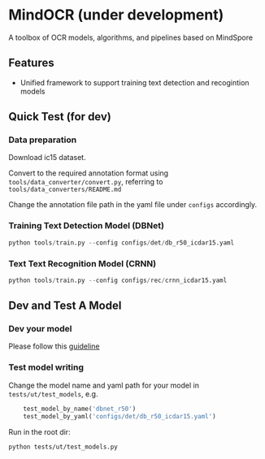 # MindOCR (under development)
A toolbox of OCR models, algorithms, and pipelines based on MindSpore

## Features

- Unified framework to support training text detection and recogintion models


## Quick Test (for dev)

### Data preparation

Download ic15 dataset.

Convert to the required annotation format using `tools/data_converter/convert.py`, referring to `tools/data_converters/README.md`

Change the annotation file path in the yaml file under `configs` accordingly.

### Training Text Detection Model (DBNet)

``` python
python tools/train.py --config configs/det/db_r50_icdar15.yaml
```

### Text Text Recognition Model (CRNN)

``` python
python tools/train.py --config configs/rec/crnn_icdar15.yaml
```


## Dev and Test A Model

### Dev your model
Please follow this [guideline](./mindocr/models/README.md)

### Test model writing

Change the model name and yaml path for your model in `tests/ut/test_models`, e.g.

``` python
    test_model_by_name('dbnet_r50')
    test_model_by_yaml('configs/det/db_r50_icdar15.yaml')
```

Run in the root dir:

``` shell 
python tests/ut/test_models.py
```


